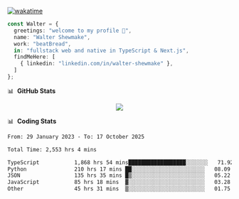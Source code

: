 [![wakatime](https://wakatime.com/badge/user/633611a5-2410-4a66-96ad-ce6a6df384d0.svg)](https://wakatime.com/@633611a5-2410-4a66-96ad-ce6a6df384d0)

```ts
const Walter = {
  greetings: "welcome to my profile 👋",
  name: "Walter Shewmake",
  work: "beatBread",
  in: "fullstack web and native in TypeScript & Next.js",
  findMeHere: [
    { linkedin: "linkedin.com/in/walter-shewmake" },
  ]
};
```

📊 &nbsp;**GitHub Stats**

<p align="center">
<img src="https://streak-stats.demolab.com?user=waltershewmake&theme=monokai&short_numbers=true)](https://git.io/streak-stats" />
</p>

📊 &nbsp;**Coding Stats**

<!--![Wwakatime stats](https://github-readme-stats.vercel.app/api/wakatime?username=waltershewmake&hide_title=true&hide_border=true&langs_count=5&bg_color=00000000&text_color=777)-->


<!--START_SECTION:waka-->

```txt
From: 29 January 2023 - To: 17 October 2025

Total Time: 2,553 hrs 4 mins

TypeScript           1,868 hrs 54 mins██████████████████░░░░░░░   71.92 %
Python               210 hrs 17 mins ██░░░░░░░░░░░░░░░░░░░░░░░   08.09 %
JSON                 135 hrs 35 mins █▒░░░░░░░░░░░░░░░░░░░░░░░   05.22 %
JavaScript           85 hrs 18 mins  ▓░░░░░░░░░░░░░░░░░░░░░░░░   03.28 %
Other                45 hrs 31 mins  ▒░░░░░░░░░░░░░░░░░░░░░░░░   01.75 %
```

<!--END_SECTION:waka-->
